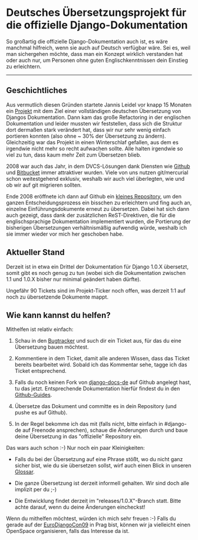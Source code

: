 # Deutsches Übersetzungsprojekt für die offizielle Django-Dokumentation

So großartig die offizielle Django-Dokumentation auch ist, es wäre manchmal
hilfreich, wenn sie auch auf Deutsch verfügbar wäre. Sei es, weil man
sichergehen möchte, dass man ein Konzept wirklich verstanden hat oder auch
nur, um Personen ohne guten Englischkenntnissen dein Einstieg zu erleichtern. 

-------------------------------


## Geschichtliches

Aus vermutlich diesen Gründen startete Jannis Leidel vor knapp 15 Monaten ein
[Projekt](http://django-de.org/) mit dem Ziel einer vollständigen deutschen
Übersetzung von Djangos Dokumentation. Dann kam das große Refactoring in der
englischen Dokumentation und leider mussten wir feststellen, dass sich die
Struktur dort dermaßen stark verändert hat, dass wir nur sehr wenig einfach
portieren konnten (also ohne ~ 30% der Übersetzung zu ändern). Gleichzeitig
war das Projekt in einen Winterschlaf gefallen, aus dem es irgendwie nicht
mehr so recht aufwachen sollte. Alle halten irgendwie so viel zu tun, dass
kaum mehr Zeit zum Übersetzen blieb.

2008 war auch das Jahr, in dem DVCS-Lösungen dank Diensten wie [Github][]
und [Bitbucket][] immer attraktiver wurden. Viele von uns nutzen git/mercurial schon
weitestgehend exklusiv, weshalb wir auch viel überlegten, wie und ob wir auf
git migrieren sollten.

Ende 2008 eröffnete ich dann auf Github ein 
[kleines Repository](http://github.com/zerok/django-docs-de/), um den ganzen
Entscheidungsprozess ein bisschen zu erleichtern und fing auch an, einzelne
Einführungsdokumente erneut zu übersetzen. Dabei hat sich dann auch gezeigt,
dass dank der zusätzlichen ReST-Direktiven, die für die englischsprachige
Dokumentation implementiert wurden, die Portierung der bisherigen
Übersetzungen verhältnismäßig aufwendig würde, weshalb ich sie immer wieder
vor mich her geschoben habe. 


## Aktueller Stand

Derzeit ist in etwa ein Drittel der Dokumentation für Django 1.0.X übersetzt,
somit gibt es noch genug zu tun (wobei sich die Dokumentation zwischen 1.1 und
1.0.X bisher nur minimal geändert haben dürfte).

Ungefähr 90 Tickets sind im Projekt-Ticker noch offen, was derzeit 1:1 auf
noch zu übersetzende Dokumente mappt.


## Wie kann kannst du helfen?

Mithelfen ist relativ einfach:

1. Schau in den [Bugtracker](http://github.com/zerok/django-docs-de/issues)
   und such dir ein Ticket aus, für das du eine Übersetzung bauen möchtest.

2. Kommentiere in dem Ticket, damit alle anderen Wissen, dass das Ticket
   bereits bearbeitet wird. Sobald ich das Kommentar sehe, tagge ich das
   Ticket entsprechend.

3. Falls du noch keinen Fork von [django-docs-de][] auf Github angelegt hast, tu
   das jetzt. Entsprechende Dokumentation hierfür findest du in den
   [Github-Guides](http://github.com/guides/home).

4. Übersetze das Dokument und committe es in dein Repository (und pushe es
   auf Github).

5. In der Regel bekomme ich das mit (falls nicht, bitte einfach in #django-de
   auf Freenode ansprechen), schaue die Änderungen durch und baue deine
   Übersetzung in das "offizielle" Repository ein.

Das wars auch schon :-) Nur noch ein paar Kleinigkeiten:

* Falls du bei der Übersetzung auf eine Phrase stößt, wo du nicht ganz sicher
  bist, wie du sie übersetzen sollst, wirf auch einen Blick in unseren
  [Glossar](http://wiki.github.com/zerok/django-docs-de/glossar).

* Die ganze Übersetzung ist derzeit informell gehalten. Wir sind doch alle
  implizit per du ;-)

* Die Entwicklung findet derzeit im "releases/1.0.X"-Branch statt. Bitte achte
  darauf, wenn du deine Änderungen eincheckst!

Wenn du mithelfen möchtest, würden ich mich sehr freuen :-) Falls du gerade
auf der [EuroDjangoCon09][] in Prag bist, können wir ja vielleicht einen
OpenSpace organisieren, falls das Interesse da ist.

[eurodjangocon09]: http://euro.djangocon.org/
[bitbucket]: http://bitbucket.org
[github]: http://github.com
[django-docs-de]: http://github.com/zerok/django-docs-de/
